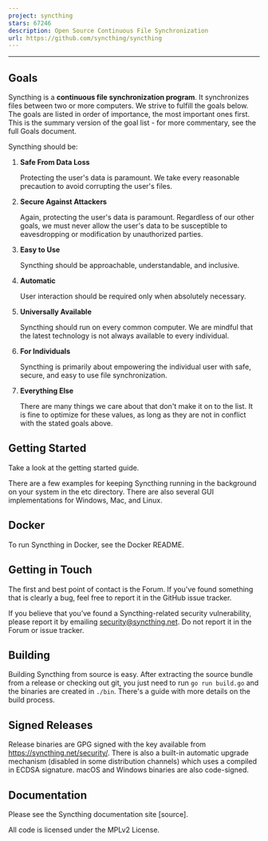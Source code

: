 ```yaml
---
project: syncthing
stars: 67246
description: Open Source Continuous File Synchronization
url: https://github.com/syncthing/syncthing
---
```


* * *

Goals
-----

Syncthing is a **continuous file synchronization program**. It synchronizes files between two or more computers. We strive to fulfill the goals below. The goals are listed in order of importance, the most important ones first. This is the summary version of the goal list - for more commentary, see the full Goals document.

Syncthing should be:

1.  **Safe From Data Loss**
    
    Protecting the user's data is paramount. We take every reasonable precaution to avoid corrupting the user's files.
    
2.  **Secure Against Attackers**
    
    Again, protecting the user's data is paramount. Regardless of our other goals, we must never allow the user's data to be susceptible to eavesdropping or modification by unauthorized parties.
    
3.  **Easy to Use**
    
    Syncthing should be approachable, understandable, and inclusive.
    
4.  **Automatic**
    
    User interaction should be required only when absolutely necessary.
    
5.  **Universally Available**
    
    Syncthing should run on every common computer. We are mindful that the latest technology is not always available to every individual.
    
6.  **For Individuals**
    
    Syncthing is primarily about empowering the individual user with safe, secure, and easy to use file synchronization.
    
7.  **Everything Else**
    
    There are many things we care about that don't make it on to the list. It is fine to optimize for these values, as long as they are not in conflict with the stated goals above.
    

Getting Started
---------------

Take a look at the getting started guide.

There are a few examples for keeping Syncthing running in the background on your system in the etc directory. There are also several GUI implementations for Windows, Mac, and Linux.

Docker
------

To run Syncthing in Docker, see the Docker README.

Getting in Touch
----------------

The first and best point of contact is the Forum. If you've found something that is clearly a bug, feel free to report it in the GitHub issue tracker.

If you believe that you’ve found a Syncthing-related security vulnerability, please report it by emailing security@syncthing.net. Do not report it in the Forum or issue tracker.

Building
--------

Building Syncthing from source is easy. After extracting the source bundle from a release or checking out git, you just need to run `go run build.go` and the binaries are created in `./bin`. There's a guide with more details on the build process.

Signed Releases
---------------

Release binaries are GPG signed with the key available from https://syncthing.net/security/. There is also a built-in automatic upgrade mechanism (disabled in some distribution channels) which uses a compiled in ECDSA signature. macOS and Windows binaries are also code-signed.

Documentation
-------------

Please see the Syncthing documentation site \[source\].

All code is licensed under the MPLv2 License.
